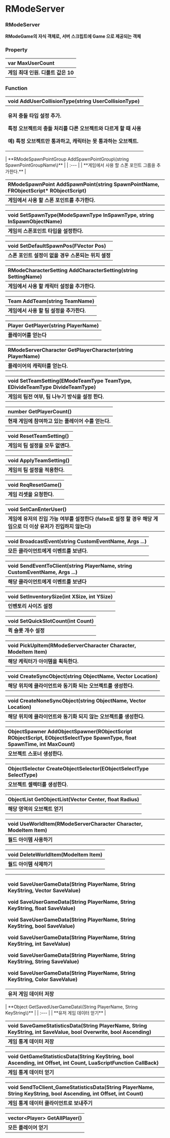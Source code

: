 # RModeServer

### **RModeServer**

**RModeGame의 자식 객체로, 서버 스크립트에 Game 으로 제공되는 객체**  


### **Property**

| **var MaxUserCount** |
| :--- |
| **게임 최대 인원. 디폴트 값은 10** |

### **Function**

<table>
  <thead>
    <tr>
      <th style="text-align:left"><b>void AddUserCollisionType(string UserCollisionType)</b>
      </th>
    </tr>
  </thead>
  <tbody>
    <tr>
      <td style="text-align:left">
        <p><b>&#xC720;&#xC800; &#xCDA9;&#xB3CC; &#xD0C0;&#xC785; &#xC124;&#xC815; &#xCD94;&#xAC00;. </b>
        </p>
        <p><b>&#xD2B9;&#xC815; &#xC624;&#xBE0C;&#xC81D;&#xD2B8;&#xC758; &#xCDA9;&#xB3CC; &#xCC98;&#xB9AC;&#xB97C; &#xB2E4;&#xB978; &#xC624;&#xBE0C;&#xC81D;&#xD2B8;&#xC640; &#xB2E4;&#xB974;&#xAC8C; &#xD560; &#xB54C; &#xC0AC;&#xC6A9;</b>
        </p>
        <p><b>&#xC608;) &#xD2B9;&#xC815; &#xC624;&#xBE0C;&#xC81D;&#xD2B8;&#xB9CC; &#xD1B5;&#xACFC;&#xD558;&#xACE0;, &#xCE90;&#xB9AD;&#xD130;&#xB294; &#xBABB; &#xD1B5;&#xACFC;&#xD558;&#xB294; &#xC624;&#xBE0C;&#xC81D;&#xD2B8;.</b>
        </p>
      </td>
    </tr>
  </tbody>
</table>| **RModeSpawnPointGroup AddSpawnPointGroup\(string SpawnPointGroupName\)** |
| :--- |
| **게임에서 사용 할 스폰 포인트 그룹을 추가한다.** |

| **RModeSpawnPoint AddSpawnPoint\(string SpawnPointName, FRObjectScript\* RObjectScript\)** |
| :--- |
| **게임에서 사용 할 스폰 포인트를 추가한다.** |

| **void SetSpawnType\(ModeSpawnType InSpawnType, string InSpawnObjectName\)** |
| :--- |
| **게임의 스폰포인트 타입을 설정한다.** |

| **void SetDefaultSpawnPos\(FVector Pos\)** |
| :--- |
| **스폰 포인트 설정이 없을 경우 스폰되는 위치 셜정** |

| **RModeCharacterSetting AddCharacterSetting\(string SettingName\)** |
| :--- |
| **게임에서 사용 할 캐릭터 설정을 추가한다.** |

| **Team AddTeam\(string TeamName\)** |
| :--- |
| **게임에서 사용 할 팀 설정을 추가한다.** |

| **Player GetPlayer\(string PlayerName\)** |
| :--- |
| **플레이어를 얻는다** |

| **RModeServerCharacter GetPlayerCharacter\(string PlayerName\)** |
| :--- |
| **플레이어의 캐릭터를 얻는다.** |

| **void SetTeamSetting\(EModeTeamType TeamType, EDivideTeamType DivideTeamType\)** |
| :--- |
| **게임의 팀전 여부, 팀 나누기 방식을 설정 한다.** |

| **number GetPlayerCount\(\)** |
| :--- |
| **현재 게임에 참여하고 있는 플레이어 수를 얻는다.** |

| **void ResetTeamSetting\(\)** |
| :--- |
| **게임의 팀 설정을 모두 없앤다.** |

| **void ApplyTeamSetting\(\)** |
| :--- |
| **게임의 팀 설정을 적용한다.** |

| **void ReqResetGame\(\)** |
| :--- |
| **게임 리셋을 요청한다.** |

| **void SetCanEnterUser\(\)** |
| :--- |
| **게임에 유저의 진입 가능 여부를 설정한다 \(false로 설정 할 경우 해당 게임으로 더 이상 유저가 진입하지 않는다\)** |

| **void BroadcastEvent\(string CustomEventName, Args ...\)** |
| :--- |
| **모든 클라이언트에게 이벤트를 보낸다.** |

| **void SendEventToClient\(string PlayerName, string CustomEventName, Args ...\)** |
| :--- |
| **해당 클라이언트에게 이벤트를 보낸다** |

| **void SetInventorySize\(int XSize, int YSize\)** |
| :--- |
| **인벤토리 사이즈 설정** |

| **void SetQuickSlotCount\(int Count\)** |
| :--- |
| **퀵 슬롯 개수 설정** |

| **void PickUpItem\(RModeServerCharacter Character, ModeItem Item\)** |
| :--- |
| **해당 케릭터가 아이템을 획득한다.** |

| **void CreateSyncObject\(string ObjectName, Vector Location\)** |
| :--- |
| **해당 위치에 클라이언트와 동기화 되는 오브젝트를 생성한다.** |

| **void CreateNoneSyncObject\(string ObjectName, Vector Location\)** |
| :--- |
| **해당 위치에 클라이언트와 동기화 되지 않는 오브젝트를 생성한다.** |

| **ObjectSpawner AddObjectSpawner\(RObjectScript RObjectScript, EObjectSelectType SpawnType, float SpawnTime, int MaxCount\)** |
| :--- |
| **오브젝트 스포너 생성한다.** |

| **ObjectSelector CreateObjectSelector\(EObjectSelectType SelectType\)** |
| :--- |
| **오브젝트 셀렉터를 생성한다.** |

| **ObjectList GetObjectList\(Vector Center, float Radius\)** |
| :--- |
| **해당 영역의 오브젝트 얻기** |

| **void UseWorldItem\(RModeServerCharacter Character, ModeItem Item\)** |
| :--- |
| **월드 아이템 사용하기** |

| **void DeleteWorldItem\(ModeItem Item\)** |
| :--- |
| **월드 아이템 삭제하기** |

<table>
  <thead>
    <tr>
      <th style="text-align:left">
        <p><b>void SaveUserGameData(String PlayerName, String KeyString, Vector SaveValue)</b>
        </p>
        <p><b>void SaveUserGameData(String PlayerName, String KeyString, float SaveValue)</b>
        </p>
        <p><b>void SaveUserGameData(String PlayerName, String KeyString, bool SaveValue)</b>
        </p>
        <p><b>void SaveUserGameData(String PlayerName, String KeyString, int SaveValue)</b>
        </p>
        <p><b>void SaveUserGameData(String PlayerName, String KeyString, String SaveValue)</b>
        </p>
        <p><b>void SaveUserGameData(String PlayerName, String KeyString, Color SaveValue)</b>
        </p>
      </th>
    </tr>
  </thead>
  <tbody>
    <tr>
      <td style="text-align:left"><b>&#xC720;&#xC800; &#xAC8C;&#xC784; &#xB370;&#xC774;&#xD130; &#xC800;&#xC7A5;</b>
      </td>
    </tr>
  </tbody>
</table>| **Object GetSavedUserGameData\(String PlayerName, String KeyString\)** |
| :--- |
| **유저 게임 데이터 얻기** |

| **void SaveGameStatisticsData\(String PlayerName, String KeyString, int SaveValue, bool Overwrite, bool Ascending\)** |
| :--- |
| **게임 통계 데이터 저장** |

| **void GetGameStatisticsData\(String KeyString, bool Ascending, int Offset, int Count, LuaScriptFunction CallBack\)** |
| :--- |
| **게임 통계 데이터 얻기** |

| **void SendToClient\_GameStatisticsData\(String PlayerName, String KeyString, bool Ascending, int Offset, int Count\)** |
| :--- |
| **게임 통계 데이터 클라이언트로 보내주기** |

| **vector&lt;Player&gt; GetAllPlayer\(\)** |
| :--- |
| **모든 플레이어 얻기** |

